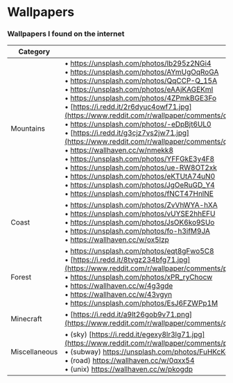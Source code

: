 # Wallpapers

### Wallpapers I found on the internet

| Category  | Source |
|-----------|--------|
| Mountains | • https://unsplash.com/photos/lb295z2NGi4 <br/> • https://unsplash.com/photos/AYmUgOqRoGA <br/> • https://unsplash.com/photos/QqCCP-Q_15A <br/> • https://unsplash.com/photos/eAAjKAGEKmI <br/> • https://unsplash.com/photos/4ZPmkBGE3Fo <br/> • [https://i.redd.it/2r6dyuc4owf71.jpg](https://www.reddit.com/r/wallpaper/comments/ozq9wz/scenery_2560x1440/) <br/> • https://unsplash.com/photos/-eDpBjt6UL0 <br/> • [https://i.redd.it/g3cjz7vs2jw71.jpg](https://www.reddit.com/r/wallpaper/comments/qiv94c/19201080_mountain_peak/) <br/> • https://wallhaven.cc/w/nmekk8 <br/> • https://unsplash.com/photos/YFFGkE3y4F8 <br/> • https://unsplash.com/photos/ue-RW8OT2xk <br/> • https://unsplash.com/photos/eKTUtA74uN0 <br/> • https://unsplash.com/photos/JgOeRuGD_Y4 <br/> • https://unsplash.com/photos/fNCT47HnlNE
| Coast         | • https://unsplash.com/photos/ZvVhWYA-hXA <br/> • https://unsplash.com/photos/vUYSE2hhEFU <br/> • https://unsplash.com/photos/JsOK6ko9SUo <br/> • https://unsplash.com/photos/fo-h3ifM9JA <br/> • https://wallhaven.cc/w/ox5lzp
| Forest        | • https://unsplash.com/photos/eqt8gFwo5C8 <br/> • [https://i.redd.it/8tvgz234bfg71.jpg](https://www.reddit.com/r/wallpaper/comments/p1dznn/misty_river_photo_credit_to_joni_rajala_3840_x/) <br/> • https://unsplash.com/photos/xPR_ryChocw <br/> • https://wallhaven.cc/w/4g3gde <br/> • https://wallhaven.cc/w/43vgyn <br/> • https://unsplash.com/photos/EsJ6FZWPp1M
| Minecraft     | • [https://i.redd.it/a9lt26gob9v71.png](https://www.reddit.com/r/wallpaper/comments/qechpj/i_made_this_in_a_popular_game_called_minecraft/)
| Miscellaneous | • (sky) [https://i.redd.it/egexy8lr3lg71.jpg](https://www.reddit.com/r/wallpaper/comments/p1wptm/moon_and_the_clouds_1920x1080/) <br/> • (subway) https://unsplash.com/photos/FuHKcKoPl0c <br/> • (road) https://wallhaven.cc/w/0qxx54 <br/> • (unix) https://wallhaven.cc/w/pkogdp